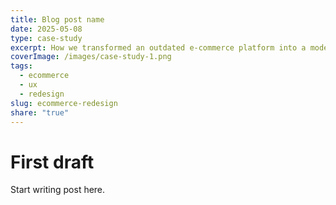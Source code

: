 ```yaml
---
title: Blog post name
date: 2025-05-08
type: case-study
excerpt: How we transformed an outdated e-commerce platform into a modern shopping experience.
coverImage: /images/case-study-1.png
tags:
  - ecommerce
  - ux
  - redesign
slug: ecommerce-redesign
share: "true"
---
```


  

# First draft
Start writing post here.
